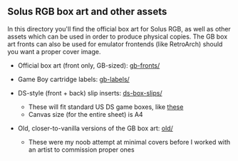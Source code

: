 Solus RGB box art and other assets
----------------------------------

In this directory you'll find the official box art for Solus RGB, as well as other assets which can be used in order to produce physical copies. The GB box art fronts can also be used for emulator frontends (like RetroArch) should you want a proper cover image.

- Official box art (front only, GB-sized): [gb-fronts/](gb-fronts/)  
- Game Boy cartridge labels: [gb-labels/](gb-labels/)  
- DS-style (front + back) slip inserts: [ds-box-slips/](ds-box-slips/)  
    - These will fit standard US DS game boxes, like [these](https://www.customgamecases.com/online-store/Gameboy-Gameboy-Color-Gameboy-Advance-GB-GBC-GBA-c133115504)  
    - Canvas size (for the entire sheet) is A4  

- Old, closer-to-vanilla versions of the GB box art: [old/](old/)  
    - These were my noob attempt at minimal covers before I worked with an artist to commission proper ones  
